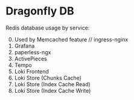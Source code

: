 # Dragonfly DB

Redis database usage by service:

0. Used by Memcached feature // ingress-nginx
1. Grafana
2. paperless-ngx
3. ActivePieces
4. Tempo
5. Loki Frontend
6. Loki Store (Chunks Cache)
7. Loki Store (Index Cache Read)
8. Loki Store (Index Cache Write)
